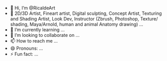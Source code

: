 - 👋 Hi, I’m @RicaldeArt
- 👀 2D/3D Artist, Fineart artist, Digital sculpting, Concept Artist, Texturing and Shading Artist, Look 
Dev, Instructor (Zbrush, Photoshop, Texture/ shading, Maya/Arnold, human and animal 
Anatomy drawing) ...
- 🌱 I’m currently learning ...
- 💞️ I’m looking to collaborate on ...
- 📫 How to reach me ...
- 😄 Pronouns: ...
- ⚡ Fun fact: ...

<!---
RicaldeArt/RicaldeArt is a ✨ special ✨ repository because its `README.md` (this file) appears on your GitHub profile.
You can click the Preview link to take a look at your changes.
--->
